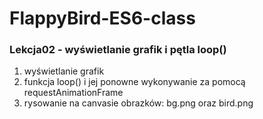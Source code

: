 # FlappyBird-ES6-class

### Lekcja02 - wyświetlanie grafik i pętla loop()

1. wyświetlanie grafik
2. funkcja loop() i jej ponowne wykonywanie za pomocą requestAnimationFrame
3. rysowanie na canvasie obrazków: bg.png oraz bird.png
